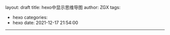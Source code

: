 layout: draft
title: hexo中显示思维导图
author: ZGX
tags:
  - hexo
categories:
  - hexo
date: 2021-12-17 21:54:00
---

